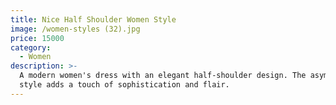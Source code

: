 ```yaml
---
title: Nice Half Shoulder Women Style
image: /women-styles (32).jpg
price: 15000
category:
  - Women
description: >-
  A modern women's dress with an elegant half-shoulder design. The asymmetrical
  style adds a touch of sophistication and flair.
---
```


